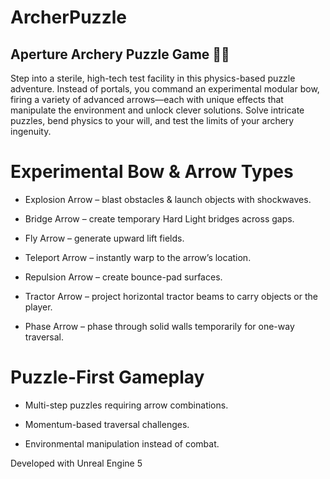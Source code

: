 # ArcherPuzzle

## Aperture Archery Puzzle Game 🎯🔬

Step into a sterile, high-tech test facility in this physics-based puzzle adventure. 
Instead of portals, you command an experimental modular bow, firing a variety of advanced arrows—each with unique effects that manipulate the environment and unlock clever solutions. 
Solve intricate puzzles, bend physics to your will, and test the limits of your archery ingenuity.

# Experimental Bow & Arrow Types

- Explosion Arrow – blast obstacles & launch objects with shockwaves.

- Bridge Arrow – create temporary Hard Light bridges across gaps.

- Fly Arrow – generate upward lift fields.

- Teleport Arrow – instantly warp to the arrow’s location.

- Repulsion Arrow – create bounce-pad surfaces.

- Tractor Arrow – project horizontal tractor beams to carry objects or the player.

- Phase Arrow – phase through solid walls temporarily for one-way traversal.

# Puzzle-First Gameplay

- Multi-step puzzles requiring arrow combinations.

- Momentum-based traversal challenges.

- Environmental manipulation instead of combat.

Developed with Unreal Engine 5
